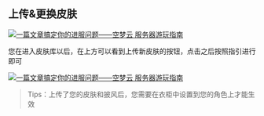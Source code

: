 ## 上传&更换皮肤

[![一篇文章搞定你的进服问题——空梦云 服务器游玩指南](https://img.loliloli.moe/images/2021/08/13/4szV.png)](https://img.loliloli.moe/images/2021/08/13/4szV.png)

您在进入皮肤库以后，在上方可以看到上传新皮肤的按钮，点击之后按照指引进行即可

[![一篇文章搞定你的进服问题——空梦云 服务器游玩指南](https://img.loliloli.moe/images/2021/08/13/4P43.png)](https://img.loliloli.moe/images/2021/08/13/4P43.png)

> Tips：上传了您的皮肤和披风后，您需要在衣柜中设置到您的角色上才能生效

